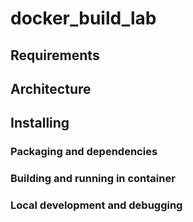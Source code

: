 # docker_build_lab

## Requirements

## Architecture

## Installing

### Packaging and dependencies

### Building and running in container

### Local development and debugging
